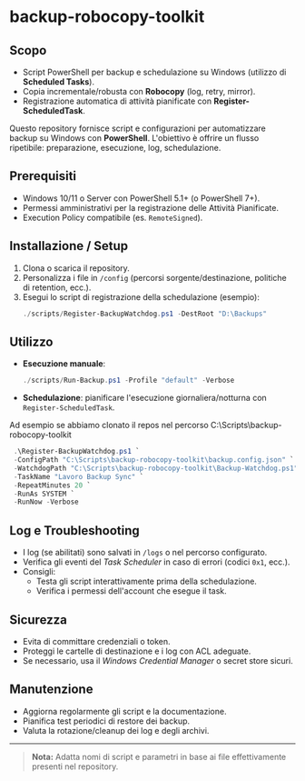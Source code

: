 # backup-robocopy-toolkit

## Scopo
- Script PowerShell per backup e schedulazione su Windows (utilizzo di **Scheduled Tasks**).
- Copia incrementale/robusta con **Robocopy** (log, retry, mirror).
- Registrazione automatica di attività pianificate con **Register-ScheduledTask**.

Questo repository fornisce script e configurazioni per automatizzare backup su Windows con **PowerShell**.
L'obiettivo è offrire un flusso ripetibile: preparazione, esecuzione, log, schedulazione.

## Prerequisiti
- Windows 10/11 o Server con PowerShell 5.1+ (o PowerShell 7+).
- Permessi amministrativi per la registrazione delle Attività Pianificate.
- Execution Policy compatibile (es. `RemoteSigned`).

## Installazione / Setup
1. Clona o scarica il repository.
2. Personalizza i file in `/config` (percorsi sorgente/destinazione, politiche di retention, ecc.).
3. Esegui lo script di registrazione della schedulazione (esempio):
   ```powershell
   ./scripts/Register-BackupWatchdog.ps1 -DestRoot "D:\Backups"
   ```

## Utilizzo
- **Esecuzione manuale**:
  ```powershell
  ./scripts/Run-Backup.ps1 -Profile "default" -Verbose
  ```
- **Schedulazione**: pianificare l'esecuzione giornaliera/notturna con `Register-ScheduledTask`.

 Ad esempio se abbiamo clonato il repos nel percorso C:\Scripts\backup-robocopy-toolkit

 ```powershell
  .\Register-BackupWatchdog.ps1 `
  -ConfigPath "C:\Scripts\backup-robocopy-toolkit\backup.config.json" `
  -WatchdogPath "C:\Scripts\backup-robocopy-toolkit\Backup-Watchdog.ps1" `
  -TaskName "Lavoro Backup Sync" `
  -RepeatMinutes 20 `
  -RunAs SYSTEM `
  -RunNow -Verbose
 ```

## Log e Troubleshooting
- I log (se abilitati) sono salvati in `/logs` o nel percorso configurato.
- Verifica gli eventi del *Task Scheduler* in caso di errori (codici `0x1`, ecc.).
- Consigli:
  - Testa gli script interattivamente prima della schedulazione.
  - Verifica i permessi dell'account che esegue il task.

## Sicurezza
- Evita di committare credenziali o token.
- Proteggi le cartelle di destinazione e i log con ACL adeguate.
- Se necessario, usa il *Windows Credential Manager* o secret store sicuri.

## Manutenzione
- Aggiorna regolarmente gli script e la documentazione.
- Pianifica test periodici di restore dei backup.
- Valuta la rotazione/cleanup dei log e degli archivi.

---

> **Nota:** Adatta nomi di script e parametri in base ai file effettivamente presenti nel repository.
